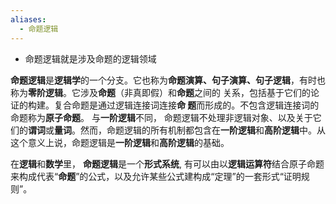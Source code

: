 ```yaml
---
aliases:
  - 命题逻辑
---
```

- 命题逻辑就是涉及命题的逻辑领域

**命题逻辑**是**逻辑学**的一个分支。它也称为**命题演算、句子演算、句子逻辑**，有时也称为**零阶逻辑**。它涉及**命题**（非真即假）和**命题**之间的 关系，包括基于它们的论证的构建。复合命题是通过逻辑连接词连接**命 题**而形成的。不包含逻辑连接词的命题称为**原子命题**。 与**一阶逻辑**不同， 命题逻辑不处理非逻辑对象、以及关于它们的**谓词**或**量词**。然而，命题逻辑的所有机制都包含在**一阶逻辑**和**高阶逻辑**中。从这个意义上说，命题逻辑是**一阶逻辑**和**高阶逻辑**的基础。 

在**逻辑**和**数学**里， **命题逻辑**是一个**形式系统**, 有可以由以**逻辑运算符**结合原子命题来构成代表“**命题**”的公式，以及允许某些公式建构成“定理”的一套形式“证明规则”。
